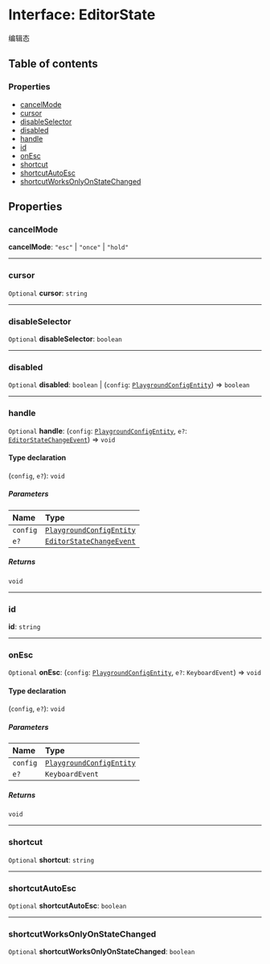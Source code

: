# Interface: EditorState

编辑态

## Table of contents

### Properties

* [cancelMode](/en/auto-docs/core/interfaces/EditorState-1.md#cancelmode)
* [cursor](/en/auto-docs/core/interfaces/EditorState-1.md#cursor)
* [disableSelector](/en/auto-docs/core/interfaces/EditorState-1.md#disableselector)
* [disabled](/en/auto-docs/core/interfaces/EditorState-1.md#disabled)
* [handle](/en/auto-docs/core/interfaces/EditorState-1.md#handle)
* [id](/en/auto-docs/core/interfaces/EditorState-1.md#id)
* [onEsc](/en/auto-docs/core/interfaces/EditorState-1.md#onesc)
* [shortcut](/en/auto-docs/core/interfaces/EditorState-1.md#shortcut)
* [shortcutAutoEsc](/en/auto-docs/core/interfaces/EditorState-1.md#shortcutautoesc)
* [shortcutWorksOnlyOnStateChanged](/en/auto-docs/core/interfaces/EditorState-1.md#shortcutworksonlyonstatechanged)

## Properties

### cancelMode

**cancelMode**: `"esc"` | `"once"` | `"hold"`

***

### cursor

`Optional` **cursor**: `string`

***

### disableSelector

`Optional` **disableSelector**: `boolean`

***

### disabled

`Optional` **disabled**: `boolean` | (`config`: [`PlaygroundConfigEntity`](/en/auto-docs/core/classes/PlaygroundConfigEntity.md)) => `boolean`

***

### handle

`Optional` **handle**: (`config`: [`PlaygroundConfigEntity`](/en/auto-docs/core/classes/PlaygroundConfigEntity.md), `e?`: [`EditorStateChangeEvent`](/en/auto-docs/core/interfaces/EditorStateChangeEvent.md)) => `void`

#### Type declaration

(`config`, `e?`): `void`

##### Parameters

| Name | Type |
| :------ | :------ |
| `config` | [`PlaygroundConfigEntity`](/en/auto-docs/core/classes/PlaygroundConfigEntity.md) |
| `e?` | [`EditorStateChangeEvent`](/en/auto-docs/core/interfaces/EditorStateChangeEvent.md) |

##### Returns

`void`

***

### id

**id**: `string`

***

### onEsc

`Optional` **onEsc**: (`config`: [`PlaygroundConfigEntity`](/en/auto-docs/core/classes/PlaygroundConfigEntity.md), `e?`: `KeyboardEvent`) => `void`

#### Type declaration

(`config`, `e?`): `void`

##### Parameters

| Name | Type |
| :------ | :------ |
| `config` | [`PlaygroundConfigEntity`](/en/auto-docs/core/classes/PlaygroundConfigEntity.md) |
| `e?` | `KeyboardEvent` |

##### Returns

`void`

***

### shortcut

`Optional` **shortcut**: `string`

***

### shortcutAutoEsc

`Optional` **shortcutAutoEsc**: `boolean`

***

### shortcutWorksOnlyOnStateChanged

`Optional` **shortcutWorksOnlyOnStateChanged**: `boolean`
